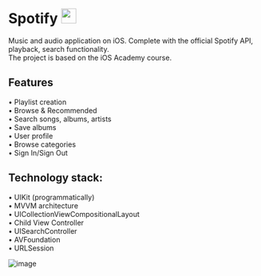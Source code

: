 # Spotify <img src="https://github.com/Harnashevich/Spotify/assets/84876109/51c3b8b7-11e2-4fed-aafe-74def9c0c206" width="30" height="30">

Music and audio application on iOS. Complete with the official Spotify API, playback, search functionality.<br />
The project is based on the iOS Academy course.

## Features

• Playlist сreation<br />
• Browse & Recommended<br />
• Search songs, albums, artists<br />
• Save albums<br />
• User profile<br />
• Browse categories<br />
• Sign In/Sign Out<br />

## Technology stack:

• UIKit (programmatically)<br />
• MVVM architecture<br />
• UICollectionViewCompositionalLayout<br />
• Child View Controller<br />
• UISearchController<br />
• AVFoundation<br />
• URLSession<br />

![image](https://github.com/Harnashevich/Spotify/assets/84876109/fd49b9ea-7a3d-434d-8d4c-1556d6fafdb7)
